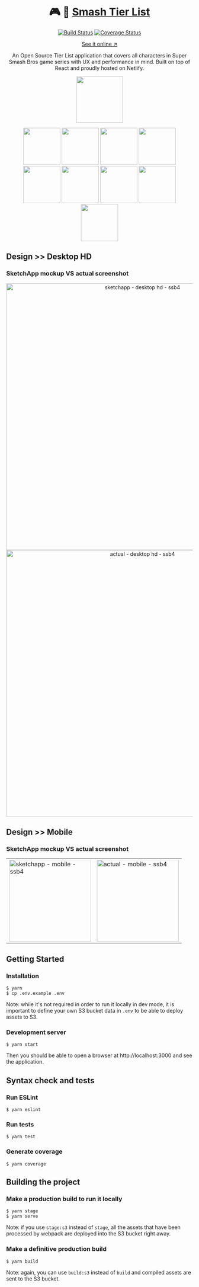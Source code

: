 <h1 align="center">🎮 🎯 <a href="https://smash-tier-list.com" alt="Smash Tier List">Smash Tier List</a></h1>

<p align="center">
  <a href='https://travis-ci.org/desko27/smash-tier-list'><img src='https://travis-ci.org/desko27/smash-tier-list.svg?branch=develop' alt='Build Status' /></a>
  <a href='https://coveralls.io/github/desko27/smash-tier-list?branch=develop'><img src='https://coveralls.io/repos/github/desko27/smash-tier-list/badge.svg?branch=develop' alt='Coverage Status' /></a>
</p>

<p align="center">
  <a href="https://smash-tier-list.com" alt="Smash Tier List">See it online ↗</a>
</p>

<p align="center">
  An Open Source Tier List application that covers all characters in Super Smash Bros game series with UX and performance in mind. Built on top of React and proudly hosted on Netlify.
</p>

<p align="center">
  <img height="125" src="https://user-images.githubusercontent.com/4168389/45922345-0b79c100-beca-11e8-8fe3-88f103d4995b.png" />
</p>

<p align="center">
  <img height="100" src="https://user-images.githubusercontent.com/4168389/45922413-bf2f8080-becb-11e8-9dd7-f50bb6e063f0.png" />
  <img height="100" src="https://user-images.githubusercontent.com/4168389/45922462-e3d82800-becc-11e8-99ca-b8677de2168b.png" />
  <img height="100" src="https://user-images.githubusercontent.com/4168389/45922501-80022f00-becd-11e8-9c77-f4c563683297.png" />
  <img height="100" src="https://user-images.githubusercontent.com/4168389/45922477-26016980-becd-11e8-897d-96da8127b2e0.png" />
  <img height="100" src="https://user-images.githubusercontent.com/4168389/45922421-e71ee400-becb-11e8-9134-22cc476008f3.png" />
  <img height="100" src="https://user-images.githubusercontent.com/4168389/45922483-3fa2b100-becd-11e8-9ffa-1e5f3f789c5c.png" />
  <img height="100" src="https://user-images.githubusercontent.com/4168389/45922515-ed15c480-becd-11e8-8191-b0c5d5df6f74.png" />
  <img height="100" src="https://user-images.githubusercontent.com/4168389/45922365-8ba02680-beca-11e8-8c89-a8f6fe84bab6.png" />
  <img height="100" src="https://user-images.githubusercontent.com/4168389/45922521-1df5f980-bece-11e8-8fa1-99201d5bd322.png" />
</p>


## Design >> Desktop HD

### SketchApp mockup VS actual screenshot
<p align="center">
  <img width="720" src="https://user-images.githubusercontent.com/4168389/45922912-aa0d1e80-bed8-11e8-9005-aab431dd48b8.png" alt="sketchapp - desktop hd - ssb4" />
  <img width="720" src="https://user-images.githubusercontent.com/4168389/45923025-bb572a80-beda-11e8-899e-978b97501826.png" alt="actual - desktop hd - ssb4" />
</p>

## Design >> Mobile

### SketchApp mockup VS actual screenshot
<table align="center">
  <td valign="top">
    <img width="221" src="https://user-images.githubusercontent.com/4168389/45922913-ada0a580-bed8-11e8-9158-3eb09c564f46.png" alt="sketchapp - mobile - ssb4" />
  </td>
  <td valign="top">
    <img width="221" src="https://user-images.githubusercontent.com/4168389/45923039-096c2e00-bedb-11e8-8de8-af5c800b515a.png" alt="actual - mobile - ssb4" />
  </td>
</table>

## Getting Started

### Installation

```
$ yarn
$ cp .env.example .env
```

Note: while it's not required in order to run it locally in dev mode, it is important to define your own S3 bucket data in `.env` to be able to deploy assets to S3.

### Development server

```
$ yarn start
```

Then you should be able to open a browser at http://localhost:3000 and see the application.

## Syntax check and tests

### Run ESLint

```
$ yarn eslint
```

### Run tests

```
$ yarn test
```

### Generate coverage

```
$ yarn coverage
```

## Building the project

### Make a production build to run it locally

```
$ yarn stage
$ yarn serve
```

Note: if you use `stage:s3` instead of `stage`, all the assets that have been processed by webpack are deployed into the S3 bucket right away.

### Make a definitive production build

```
$ yarn build
```

Note: again, you can use `build:s3` instead of `build` and compiled assets are sent to the S3 bucket.
